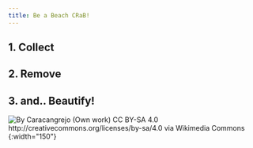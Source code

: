 ```yaml
---
title: Be a Beach CRaB!
---
```


## 1. Collect

## 2. Remove

## 3. and.. Beautify!




![By Caracangrejo (Own work) CC BY-SA 4.0 http://creativecommons.org/licenses/by-sa/4.0 via Wikimedia Commons](https://upload.wikimedia.org/wikipedia/commons/0/0b/Caracangrejo.png){:width="150"}